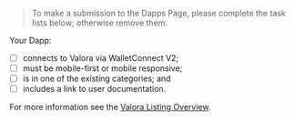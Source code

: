> To make a submission to the Dapps Page, please complete the task lists
> below; otherwise remove them.

Your Dapp:

- [ ] connects to Valora via WalletConnect V2;
- [ ] must be mobile-first or mobile responsive;
- [ ] is in one of the existing categories; and
- [ ] includes a link to user documentation.

For more information see the [Valora Listing Overview](https://docs.valora.xyz/listing/overview).
